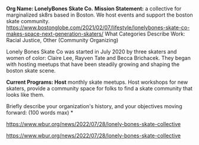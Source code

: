 

**Org Name: LonelyBones Skate Co.** 
**Mission Statement:** a collective for marginalized sk8rs based in Boston. We host events and support the boston skate community. https://www.bostonglobe.com/2021/02/07/lifestyle/lonelybones-skate-co-makes-space-next-generation-skaters/
What Categories Describe Work: Racial Justice, Other (Community Organizing)


Lonely Bones Skate Co was started in July 2020 by three skaters and women of color: Claire Lee, Rayven Tate and Becca Brichacek. They began with hosting meetups that have been steadily growing and shaping the boston skate scene.


**Current Programs: Host** monthly skate meetups. Host workshops for new skaters, provide a community space for folks to find a skate community that looks like them. 

Briefly describe your organization's history, and your objectives moving forward: (100 words max) *

https://www.wbur.org/news/2022/07/28/lonely-bones-skate-collective

https://www.wbur.org/news/2022/07/28/lonely-bones-skate-collective